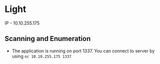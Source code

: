 # Light

IP - 10.10.255.175

## Scanning and Enumeration

- The application is running on port 1337. You can connect to server by using ``` nc 10.10.255.175 1337 ```

